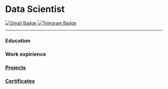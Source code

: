# Data Scientist
<div id="badges">
  <a href="http://berezovsky.stanislav@gmail.com">
    <img src="https://img.shields.io/badge/Gmail-D14836?style=flat&logo=gmail&logoColor=white" alt="Gmail Badge"/>
  </a>
  <a href="https://t.me/bonkers_laziest_savvy">
    <img src="https://img.shields.io/badge/Telegram-0078D4?style=flat&logo=telegram&logoColor=white" alt="Telegram Badge"/>
  </a>
</div>

---

### Education

### Work expirience

### [Projects](https://github.com/bersv/bersv.github.io/tree/main/Projects)

### [Certificates](https://github.com/bersv/bersv.github.io/tree/main/Certificates)
